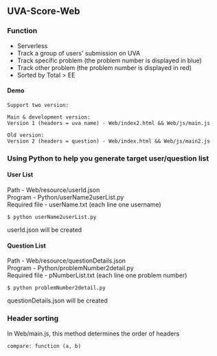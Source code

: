 ## UVA-Score-Web

### Function
- Serverless
- Track a group of users' submission on UVA
- Track specific problem (the problem number is displayed in blue)
- Track other problem (the problem number is displayed in red)
- Sorted by Total > EE

#### Demo
```
Support two version:

Main & development version:
Version 1 (headers = uva name) - Web/index2.html && Web/js/main.js

Old version:
Version 2 (headers = question) - Web/index.html && Web/js/main2.js
```
### Using Python to help you generate target user/question list
#### User List
Path - Web/resource/userId.json<br />
Program - Python/userName2userList.py<br />
Required file - userName.txt (each line one username)

```
$ python userName2userList.py
```
userId.json will be created
#### Question List
Path - Web/resource/questionDetails.json<br />
Program - Python/problemNumber2detail.py<br />
Required file - pNumberList.txt (each line one problem number)

```
$ python problemNumber2detail.py
```
questionDetails.json will be created
### Header sorting
In Web/main.js, this method determines the order of headers
```
compare: function (a, b)
```
